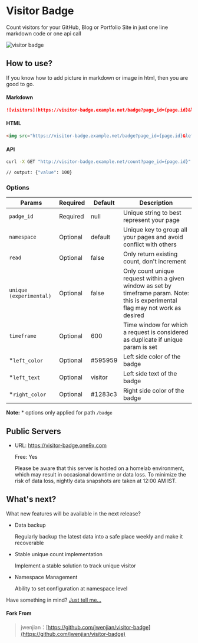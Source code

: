 # Visitor Badge

Count visitors for your GitHub, Blog or Portfolio Site in just one line markdown code or one api call

![visitor badge](https://visitor-badge.one9x.com/badge?page_id=visitor-badge)


## How to use?

If you know how to add picture in markdown or image in html, then you are good to go.

#### Markdown

```md
![visitors](https://visitor-badge.example.net/badge?page_id={page.id}&left_color=red&right_color=green)
```

#### HTML

```html
<img src="https://visitor-badge.example.net/badge?page_id={page.id}&left_color=red&right_color=green" />
```

#### API

```bash
curl -X GET "http://visitor-badge.example.net/count?page_id={page.id}"  

// output: {"value": 100}
```

### Options
| Params          | Required | Default | Description                                                  |
| --------------- | -------- | ------- | ------------------------------------------------------------ |
| `padge_id`      | Required | null    | Unique string to best represent your page                    |
| `namespace`     | Optional | default | Unique key to group all your pages and avoid conflict with others |
| `read`          | Optional | false   | Only return existing count, don't increment                   |
| `unique (experimental)` | Optional | false | Only count unique request within a given window as set by timeframe param. Note: this is experimental flag may not work as desired |
| `timeframe`     | Optional | 600     | Time window for which a request is considered as duplicate if unique param is set |
| *`left_color` | Optional | #595959 | Left side color of the badge                                  |
| *`left_text`  | Optional | visitor | Left side text of the badge                                   |
| *`right_color`| Optional | #1283c3 | Right side color of the badge                                 |

**Note:** * options only applied for path `/badge`

## Public Servers
- URL: https://visitor-badge.one9x.com

    Free: Yes

    Please be aware that this server is hosted on a homelab environment, which may result in occasional downtime or data loss. To minimize the risk of data loss, nightly data snapshots are taken at 12:00 AM IST.

## What's next?

What new features will be available in the next release?

- Data backup

    Regularly backup the latest data into a safe place weekly and make it recoverable

- Stable unique count implementation
    
    Implement a stable solution to track unique visitor

- Namespace Management

  Ability to set configuration at namespace level

Have something in mind? [Just tell me...](https://github.com/ramank775/visitor-badge/issues/new)

#### Fork From
> jwenjian：[https://github.com/jwenjian/visitor-badge](https://github.com/jwenjian/visitor-badge)